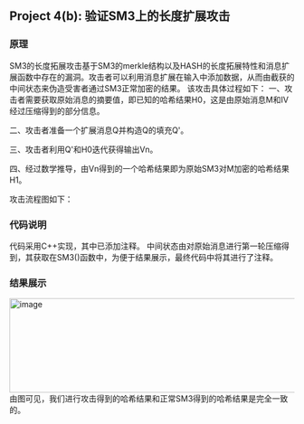 ## Project 4(b): 验证SM3上的长度扩展攻击
### 原理
SM3的长度拓展攻击基于SM3的merkle结构以及HASH的长度拓展特性和消息扩展函数中存在的漏洞。攻击者可以利用消息扩展在输入中添加数据，从而由截获的中间状态来伪造受害者通过SM3正常加密的结果。
该攻击具体过程如下：
一、攻击者需要获取原始消息的摘要值，即已知的哈希结果H0，这是由原始消息M和IV经过压缩得到的部分信息。

二、攻击者准备一个扩展消息Q并构造Q的填充Q'。

三、攻击者利用Q'和H0迭代获得输出Vn。

四、经过数学推导，由Vn得到的一个哈希结果即为原始SM3对M加密的哈希结果H1。

攻击流程图如下：

### 代码说明
代码采用C++实现，其中已添加注释。
中间状态由对原始消息进行第一轮压缩得到，其获取在SM3()函数中，为便于结果展示，最终代码中将其进行了注释。
### 结果展示
<img width="987" height="167" alt="image" src="https://github.com/user-attachments/assets/c3103e68-33a3-48f0-a7b5-c39c659b5d4d" />
由图可见，我们进行攻击得到的哈希结果和正常SM3得到的哈希结果是完全一致的。

